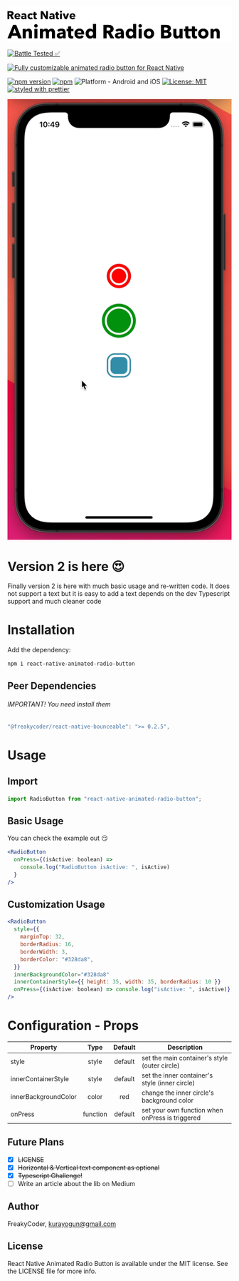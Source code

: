 <img alt="React Native Animated Radio Button" src="assets/logo.png" width="1050"/>

[![Battle Tested ✅](https://img.shields.io/badge/-Battle--Tested%20%E2%9C%85-03666e?style=for-the-badge)](https://github.com/WrathChaos/react-native-animated-radio-button)

[![Fully customizable animated radio button for React Native](https://img.shields.io/badge/-Fully%20customizable%20animated%20radio%20button%20for%20React%20Native-lightgrey?style=for-the-badge)](https://github.com/WrathChaos/react-native-animated-radio-button)

[![npm version](https://img.shields.io/npm/v/react-native-animated-radio-button.svg?style=for-the-badge)](https://www.npmjs.com/package/react-native-animated-radio-button)
[![npm](https://img.shields.io/npm/dt/react-native-animated-radio-button.svg?style=for-the-badge)](https://www.npmjs.com/package/react-native-animated-radio-button)
![Platform - Android and iOS](https://img.shields.io/badge/platform-Android%20%7C%20iOS-blue.svg?style=for-the-badge)
[![License: MIT](https://img.shields.io/badge/License-MIT-green.svg?style=for-the-badge)](https://opensource.org/licenses/MIT)
[![styled with prettier](https://img.shields.io/badge/styled_with-prettier-ff69b4.svg?style=for-the-badge)](https://github.com/prettier/prettier)

<p align="center">
<img alt="React Native Animated Radio Button" src="assets/Screenshots/react-native-animated-radio-button.gif" />
</p>

# Version 2 is here 😍

Finally version 2 is here with much basic usage and re-written code.
It does not support a text but it is easy to add a text depends on the dev
Typescript support and much cleaner code

# Installation

Add the dependency:

```bash
npm i react-native-animated-radio-button
```

## Peer Dependencies

###### IMPORTANT! You need install them

```js
"@freakycoder/react-native-bounceable": ">= 0.2.5",
```

# Usage

## Import

```jsx
import RadioButton from "react-native-animated-radio-button";
```

## Basic Usage

You can check the example out 😏

```jsx
<RadioButton
  onPress={(isActive: boolean) =>
    console.log("RadioButton isActive: ", isActive)
  }
/>
```

## Customization Usage

```jsx
<RadioButton
  style={{
    marginTop: 32,
    borderRadius: 16,
    borderWidth: 3,
    borderColor: "#328da8",
  }}
  innerBackgroundColor="#328da8"
  innerContainerStyle={{ height: 35, width: 35, borderRadius: 10 }}
  onPress={(isActive: boolean) => console.log("isActive: ", isActive)}
/>
```

# Configuration - Props

| Property             |   Type   | Default | Description                                     |
| -------------------- | :------: | :-----: | ----------------------------------------------- |
| style                |  style   | default | set the main container's style (outer circle)   |
| innerContainerStyle  |  style   | default | set the inner container's style (inner circle)  |
| innerBackgroundColor |  color   |   red   | change the inner circle's background color      |
| onPress              | function | default | set your own function when onPress is triggered |

## Future Plans

- [x] ~~LICENSE~~
- [x] ~~Horizontal & Vertical text component as optional~~
- [x] ~~Typescript Challenge!~~
- [ ] Write an article about the lib on Medium

## Author

FreakyCoder, kurayogun@gmail.com

## License

React Native Animated Radio Button is available under the MIT license. See the LICENSE file for more info.

```

```
